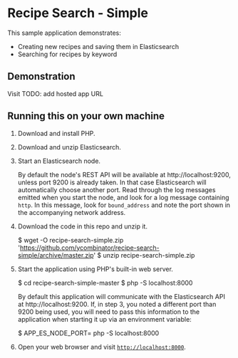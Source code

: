 # Recipe Search - Simple

This sample application demonstrates:
* Creating new recipes and saving them in Elasticsearch
* Searching for recipes by keyword

## Demonstration

Visit TODO: add hosted app URL

## Running this on your own machine

1. Download and install PHP.

2. Download and unzip Elasticsearch.

3. Start an Elasticsearch node.

   By default the node's REST API will be available at http://localhost:9200, unless port 9200 is already taken. In
   that case Elasticsearch will automatically choose another port. Read through the log messages emitted when you
   start the node, and look for a log message containing `http`. In this message, look for `bound_address` and note the
   port shown in the accompanying network address.

4. Download the code in this repo and unzip it.

    $ wget -O recipe-search-simple.zip 'https://github.com/ycombinator/recipe-search-simple/archive/master.zip'
    $ unzip recipe-search-simple.zip

5. Start the application using PHP's built-in web server.

    $ cd recipe-search-simple-master
    $ php -S localhost:8000

   By default this application will communicate with the Elasticsearch API at http://localhost:9200. If, in step 3, you
   noted a different port than 9200 being used, you will need to pass this information to the application when starting
   it up via an environment variable:

    $ APP_ES_NODE_PORT=<PORT> php -S localhost:8000

6. Open your web browser and visit [`http://localhost:8000`](http://localhost:8000).
